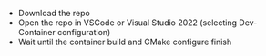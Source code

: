 - Download the repo
- Open the repo in VSCode or Visual Studio 2022 (selecting Dev-Container configuration)
- Wait until the container build and CMake configure finish

